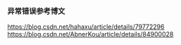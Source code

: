 ### 异常错误参考博文
https://blog.csdn.net/hahaxu/article/details/79772296
https://blog.csdn.net/AbnerKou/article/details/84900028
